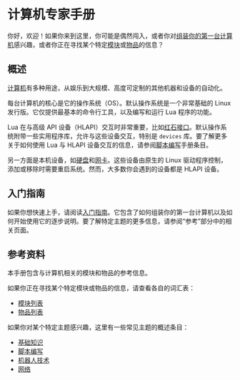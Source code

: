 # 计算机专家手册
你好，欢迎！如果你来到这里，你可能是偶然闯入，或者你对[组装你的第一台计算机](getting_started.md)感兴趣，或者你正在寻找某个特定[模块](block/index.md)或[物品](item/index.md)的信息？

## 概述
[计算机](block/computer.md)有多种用途，从娱乐到大规模、高度可定制的其他机器和设备的自动化。

每台计算机的核心是它的操作系统（OS）。默认操作系统是一个非常基础的 Linux 发行版。它仅提供最基本的命令行工具，以及编写和运行 Lua 程序的功能。

Lua 在与高级 API 设备（HLAPI）交互时非常重要，比如[红石接口](block/redstone_interface.md)。默认操作系统附带一些实用程序库，允许与这些设备交互，特别是 `devices` 库。要了解更多关于如何使用 Lua 与 HLAPI 设备交互的信息，请参阅[脚本编写](scripting.md)手册条目。

另一方面是本机设备，如[硬盘](item/hard_drive.md)和[网卡](item/network_interface_card.md)。这些设备由原生的 Linux 驱动程序控制，添加或移除时需要重启系统。然而，大多数你会遇到的设备都是 HLAPI 设备。

## 入门指南
如果你想快速上手，请阅读[入门指南](getting_started.md)。它包含了如何组装你的第一台计算机以及如何开始使用它的逐步说明。要了解特定主题的更多信息，请参阅“参考”部分中的相关页面。

## 参考资料
本手册包含与计算机相关的模块和物品的参考信息。

如果你正在寻找某个特定模块或物品的信息，请查看各自的词汇表：
- [模块列表](block/index.md)
- [物品列表](item/index.md)

如果你对某个特定主题感兴趣，这里有一些常见主题的概述条目：
- [基础知识](basics.md)
- [脚本编写](scripting.md)
- [机器人技术](robotics.md)
- [网络](networking.md)
